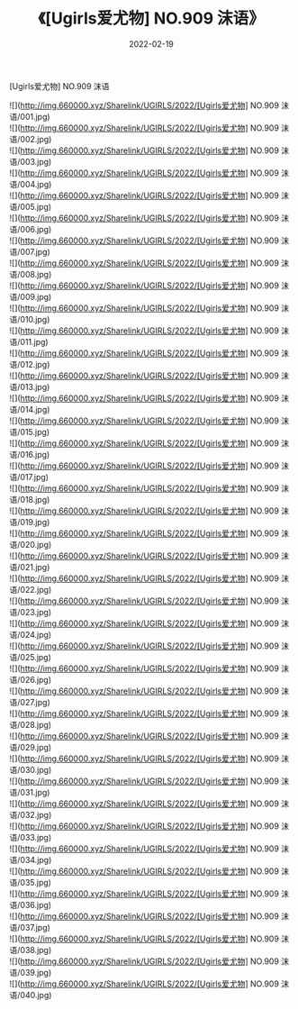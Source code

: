 ﻿---
layout: post
title:  《[Ugirls爱尤物] NO.909 沫语》
date:   2022-02-19
img: http://img.660000.xyz/Sharelink/UGIRLS/2022/[Ugirls爱尤物] NO.909 沫语/000.jpg
categories: [美女, 清纯, 唯美]
---

[Ugirls爱尤物] NO.909 沫语

 ![](http://img.660000.xyz/Sharelink/UGIRLS/2022/[Ugirls爱尤物] NO.909 沫语/001.jpg) <br>![](http://img.660000.xyz/Sharelink/UGIRLS/2022/[Ugirls爱尤物] NO.909 沫语/002.jpg) <br>![](http://img.660000.xyz/Sharelink/UGIRLS/2022/[Ugirls爱尤物] NO.909 沫语/003.jpg) <br>![](http://img.660000.xyz/Sharelink/UGIRLS/2022/[Ugirls爱尤物] NO.909 沫语/004.jpg) <br>![](http://img.660000.xyz/Sharelink/UGIRLS/2022/[Ugirls爱尤物] NO.909 沫语/005.jpg) <br>![](http://img.660000.xyz/Sharelink/UGIRLS/2022/[Ugirls爱尤物] NO.909 沫语/006.jpg) <br>![](http://img.660000.xyz/Sharelink/UGIRLS/2022/[Ugirls爱尤物] NO.909 沫语/007.jpg) <br>![](http://img.660000.xyz/Sharelink/UGIRLS/2022/[Ugirls爱尤物] NO.909 沫语/008.jpg) <br>![](http://img.660000.xyz/Sharelink/UGIRLS/2022/[Ugirls爱尤物] NO.909 沫语/009.jpg) <br>![](http://img.660000.xyz/Sharelink/UGIRLS/2022/[Ugirls爱尤物] NO.909 沫语/010.jpg) <br>![](http://img.660000.xyz/Sharelink/UGIRLS/2022/[Ugirls爱尤物] NO.909 沫语/011.jpg) <br>![](http://img.660000.xyz/Sharelink/UGIRLS/2022/[Ugirls爱尤物] NO.909 沫语/012.jpg) <br>![](http://img.660000.xyz/Sharelink/UGIRLS/2022/[Ugirls爱尤物] NO.909 沫语/013.jpg) <br>![](http://img.660000.xyz/Sharelink/UGIRLS/2022/[Ugirls爱尤物] NO.909 沫语/014.jpg) <br>![](http://img.660000.xyz/Sharelink/UGIRLS/2022/[Ugirls爱尤物] NO.909 沫语/015.jpg) <br>![](http://img.660000.xyz/Sharelink/UGIRLS/2022/[Ugirls爱尤物] NO.909 沫语/016.jpg) <br>![](http://img.660000.xyz/Sharelink/UGIRLS/2022/[Ugirls爱尤物] NO.909 沫语/017.jpg) <br>![](http://img.660000.xyz/Sharelink/UGIRLS/2022/[Ugirls爱尤物] NO.909 沫语/018.jpg) <br>![](http://img.660000.xyz/Sharelink/UGIRLS/2022/[Ugirls爱尤物] NO.909 沫语/019.jpg) <br>![](http://img.660000.xyz/Sharelink/UGIRLS/2022/[Ugirls爱尤物] NO.909 沫语/020.jpg) <br>![](http://img.660000.xyz/Sharelink/UGIRLS/2022/[Ugirls爱尤物] NO.909 沫语/021.jpg) <br>![](http://img.660000.xyz/Sharelink/UGIRLS/2022/[Ugirls爱尤物] NO.909 沫语/022.jpg) <br>![](http://img.660000.xyz/Sharelink/UGIRLS/2022/[Ugirls爱尤物] NO.909 沫语/023.jpg) <br>![](http://img.660000.xyz/Sharelink/UGIRLS/2022/[Ugirls爱尤物] NO.909 沫语/024.jpg) <br>![](http://img.660000.xyz/Sharelink/UGIRLS/2022/[Ugirls爱尤物] NO.909 沫语/025.jpg) <br>![](http://img.660000.xyz/Sharelink/UGIRLS/2022/[Ugirls爱尤物] NO.909 沫语/026.jpg) <br>![](http://img.660000.xyz/Sharelink/UGIRLS/2022/[Ugirls爱尤物] NO.909 沫语/027.jpg) <br>![](http://img.660000.xyz/Sharelink/UGIRLS/2022/[Ugirls爱尤物] NO.909 沫语/028.jpg) <br>![](http://img.660000.xyz/Sharelink/UGIRLS/2022/[Ugirls爱尤物] NO.909 沫语/029.jpg) <br>![](http://img.660000.xyz/Sharelink/UGIRLS/2022/[Ugirls爱尤物] NO.909 沫语/030.jpg) <br>![](http://img.660000.xyz/Sharelink/UGIRLS/2022/[Ugirls爱尤物] NO.909 沫语/031.jpg) <br>![](http://img.660000.xyz/Sharelink/UGIRLS/2022/[Ugirls爱尤物] NO.909 沫语/032.jpg) <br>![](http://img.660000.xyz/Sharelink/UGIRLS/2022/[Ugirls爱尤物] NO.909 沫语/033.jpg) <br>![](http://img.660000.xyz/Sharelink/UGIRLS/2022/[Ugirls爱尤物] NO.909 沫语/034.jpg) <br>![](http://img.660000.xyz/Sharelink/UGIRLS/2022/[Ugirls爱尤物] NO.909 沫语/035.jpg) <br>![](http://img.660000.xyz/Sharelink/UGIRLS/2022/[Ugirls爱尤物] NO.909 沫语/036.jpg) <br>![](http://img.660000.xyz/Sharelink/UGIRLS/2022/[Ugirls爱尤物] NO.909 沫语/037.jpg) <br>![](http://img.660000.xyz/Sharelink/UGIRLS/2022/[Ugirls爱尤物] NO.909 沫语/038.jpg) <br>![](http://img.660000.xyz/Sharelink/UGIRLS/2022/[Ugirls爱尤物] NO.909 沫语/039.jpg) <br>![](http://img.660000.xyz/Sharelink/UGIRLS/2022/[Ugirls爱尤物] NO.909 沫语/040.jpg) <br>